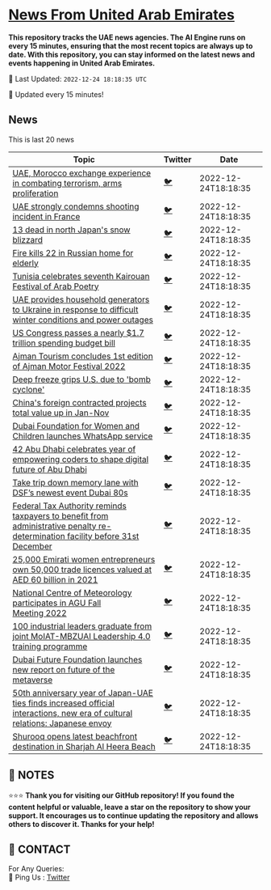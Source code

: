 [News From United Arab Emirates](https://github.com/UAE-Camel/News)
==========

**This repository tracks the UAE news agencies. 
The AI Engine runs on every 15 minutes, ensuring that the most recent topics are always up to date. 
With this repository, you can stay informed on the latest news and events happening in United Arab Emirates.**


📆 Last Updated: `2022-12-24 18:18:35 UTC`

🔧 Updated every 15 minutes!


## News

This is last 20 news

| Topic | Twitter | Date |
| ------------ | --- | ------- |
| [UAE, Morocco exchange experience in combating terrorism, arms proliferation](https://github.com/UAE-Camel/News/blob/main/markdown/1395303114062.md) | [🐦](https://twitter.com/UAECamelNews/status/1606715978531864583) | 2022-12-24T18:18:35
| [UAE strongly condemns shooting incident in France](https://github.com/UAE-Camel/News/blob/main/markdown/1395303114061.md) | [🐦](https://twitter.com/UAECamelNews/status/1606715978531864583) | 2022-12-24T18:18:35
| [13 dead in north Japan's snow blizzard](https://github.com/UAE-Camel/News/blob/main/markdown/1395303114052.md) | [🐦](https://twitter.com/UAECamelNews/status/1606715978531864583) | 2022-12-24T18:18:35
| [Fire kills 22 in Russian home for elderly](https://github.com/UAE-Camel/News/blob/main/markdown/1395303114050.md) | [🐦](https://twitter.com/UAECamelNews/status/1606715978531864583) | 2022-12-24T18:18:35
| [Tunisia celebrates seventh Kairouan Festival of Arab Poetry](https://github.com/UAE-Camel/News/blob/main/markdown/1395303114043.md) | [🐦](https://twitter.com/UAECamelNews/status/1606715978531864583) | 2022-12-24T18:18:35
| [UAE provides household generators to Ukraine in response to difficult winter conditions and power outages](https://github.com/UAE-Camel/News/blob/main/markdown/1395303114034.md) | [🐦](https://twitter.com/UAECamelNews/status/1606715978531864583) | 2022-12-24T18:18:35
| [US Congress passes a nearly $1.7 trillion spending budget bill](https://github.com/UAE-Camel/News/blob/main/markdown/1395303114032.md) | [🐦](https://twitter.com/UAECamelNews/status/1606715978531864583) | 2022-12-24T18:18:35
| [Ajman Tourism concludes 1st edition of Ajman Motor Festival 2022](https://github.com/UAE-Camel/News/blob/main/markdown/1395303114024.md) | [🐦](https://twitter.com/UAECamelNews/status/1606715978531864583) | 2022-12-24T18:18:35
| [Deep freeze grips U.S. due to 'bomb cyclone'](https://github.com/UAE-Camel/News/blob/main/markdown/1395303114021.md) | [🐦](https://twitter.com/UAECamelNews/status/1606715978531864583) | 2022-12-24T18:18:35
| [China's foreign contracted projects total value up in Jan-Nov](https://github.com/UAE-Camel/News/blob/main/markdown/1395303114022.md) | [🐦](https://twitter.com/UAECamelNews/status/1606715978531864583) | 2022-12-24T18:18:35
| [Dubai Foundation for Women and Children launches WhatsApp service](https://github.com/UAE-Camel/News/blob/main/markdown/1395303114016.md) | [🐦](https://twitter.com/UAECamelNews/status/1606715978531864583) | 2022-12-24T18:18:35
| [42 Abu Dhabi celebrates year of empowering coders to shape digital future of Abu Dhabi](https://github.com/UAE-Camel/News/blob/main/markdown/1395303114014.md) | [🐦](https://twitter.com/UAECamelNews/status/1606715978531864583) | 2022-12-24T18:18:35
| [Take trip down memory lane with DSF’s newest event Dubai 80s](https://github.com/UAE-Camel/News/blob/main/markdown/1395303114010.md) | [🐦](https://twitter.com/UAECamelNews/status/1606715978531864583) | 2022-12-24T18:18:35
| [Federal Tax Authority reminds taxpayers to benefit from administrative penalty re-determination facility before 31st December](https://github.com/UAE-Camel/News/blob/main/markdown/1395303113619.md) | [🐦](https://twitter.com/UAECamelNews/status/1606715978531864583) | 2022-12-24T18:18:35
| [25,000 Emirati women entrepreneurs own 50,000 trade licences valued at AED 60 billion in 2021](https://github.com/UAE-Camel/News/blob/main/markdown/1395303113621.md) | [🐦](https://twitter.com/UAECamelNews/status/1606715978531864583) | 2022-12-24T18:18:35
| [National Centre of Meteorology participates in AGU Fall Meeting 2022](https://github.com/UAE-Camel/News/blob/main/markdown/1395303113652.md) | [🐦](https://twitter.com/UAECamelNews/status/1606715978531864583) | 2022-12-24T18:18:35
| [100 industrial leaders graduate from joint MoIAT-MBZUAI Leadership 4.0 training programme](https://github.com/UAE-Camel/News/blob/main/markdown/1395303113657.md) | [🐦](https://twitter.com/UAECamelNews/status/1606715978531864583) | 2022-12-24T18:18:35
| [Dubai Future Foundation launches new report on future of the metaverse](https://github.com/UAE-Camel/News/blob/main/markdown/1395303113683.md) | [🐦](https://twitter.com/UAECamelNews/status/1606715978531864583) | 2022-12-24T18:18:35
| [50th anniversary year of Japan-UAE ties finds increased official interactions, new era of cultural relations: Japanese envoy](https://github.com/UAE-Camel/News/blob/main/markdown/1395303113687.md) | [🐦](https://twitter.com/UAECamelNews/status/1606715978531864583) | 2022-12-24T18:18:35
| [Shurooq opens latest beachfront destination  in Sharjah Al Heera Beach](https://github.com/UAE-Camel/News/blob/main/markdown/1395303113698.md) | [🐦](https://twitter.com/UAECamelNews/status/1606715978531864583) | 2022-12-24T18:18:35




## 📝 NOTES

⭐⭐⭐ **Thank you for visiting our GitHub repository! If you found the content helpful or valuable, leave a star on the repository to show your support. It encourages us to continue updating the repository and allows others to discover it. Thanks for your help!**

## 📨 CONTACT

 For Any Queries:  
            🏓 Ping Us : [Twitter](https://twitter.com/UAECamelNews)